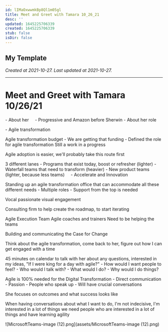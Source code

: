 ```yaml
---
id: lIMaOxwwmkBp8Ql1m05gl
title: Meet and Greet with Tamara 10_26_21
desc: ''
updated: 1645225706339
created: 1645225706339
stub: false
isDir: false
---
```

My Template
---

_Created at 2021-10-27._
_Last updated at 2021-10-27._




---

# Meet and Greet with Tamara 10/26/21


\- About her
    - Progressive and Amazon before Sherwin
\- About her role

\- Agile transformation

Agile transformation budget
\- We are getting that funding
\-
Defined the role for agile transformation
Still a work in a progress

Agile adoption is easier, we'll probably take this route first

3 different lanes
\- Programs that exist today, boost or refresher (lighter)
\- Waterfall teams that need to transform (heavier)
\- New product teams (lighter, because less teams)
    - Accelerate and Innovation

Standing up an agile transformation office that can accommodate all these different needs
\- Multiple roles
\- Support from the top is needed

Vocal passionate visual engagement

Consulting firm to help create the roadmap, to start iterating

Agile Execution Team
Agile coaches and trainers
Need to be helping the teams

Building and communicating the Case for Change

Think about the agile transformation, come back to her, figure out how I can get engaged with a time

45 minutes on calendar to talk with her about any questions, interested in my ideas, "If I were king for a day with agile?"
\- How would I want people to feel?
\- Who would I talk with?
\- What would I do?
\- Why would I do things?

Agile is 100% needed for the Digital Transformation
\- Direct communication
\- Passion
\- People who speak up
\- Will have crucial conversations

She focuses on outcomes and what success looks like

When having conversations about what I want to do,
I'm not indecisive, I'm interested in a lot of things
we need people who are interested in a lot of things and have learning agility

![MicrosoftTeams-image (12).png](assets/MicrosoftTeams-image (12).png)

